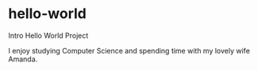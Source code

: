 # hello-world
Intro Hello World Project

I enjoy studying Computer Science and spending time with my lovely wife Amanda.
